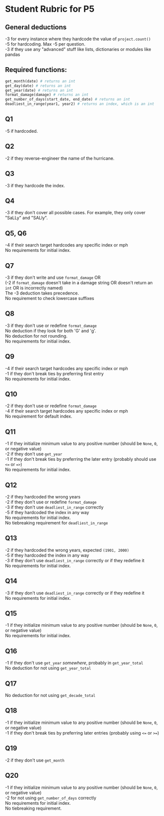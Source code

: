 # Student Rubric for P5

## General deductions
-3 for every instance where they hardcode the value of `project.count()`  
-5 for hardcoding. Max -5 per question.  
-3 if they use any "advanced" stuff like lists, dictionaries or modules like pandas

## Required functions:
```python
get_month(date) # returns an int
get_day(date) # returns an int
get_year(date) # returns an int
format_damage(damage) # returns an int
get_number_of_days(start_date, end_date) # returns an int
deadliest_in_range(year1, year2) # returns an index, which is an int
```

## Q1
-5 if hardcoded.

## Q2
-2 if they reverse-engineer the name of the hurricane.

## Q3
-3 if they hardcode the index.

## Q4
-3 if they don't cover all possible cases.
For example, they only cover "SaLLy" and "SALly".

## Q5, Q6
-4 if their search target hardcodes any specific index or mph  
No requirements for initial index.  


## Q7
-3 if they don't write and use `format_damage` OR  
(-2 if `format_damage` doesn't take in a damage string OR doesn't return an `int` OR is incorrectly named)  
The -3 deduction takes precedence.  
No requirement to check lowercase suffixes

## Q8
-3 if they don't use or redefine `format_damage`  
No deduction if they look for both 'G' and 'g'.  
No deduction for not rounding.  
No requirements for initial index.  


## Q9
-4 if their search target hardcodes any specific index or mph  
-1 if they don't break ties by preferring first entry  
No requirements for initial index.  

## Q10
-2 if they don't use or redefine `format_damage`  
-4 if their search target hardcodes any specific index or mph  
No requirement for default index.

## Q11
-1 if they initialize minimum value to any positive number (should be `None`, `0`, or negative value)  \
-2 if they don't use `get_year`  
-1 if they don't break ties by preferring the later entry (probably should use `<=` or `=>`)  \
No requirements for initial index.  


## Q12
-2 if they hardcoded the wrong years  
-2 if they don't use or redefine `format_damage`  
-3 if they don't use `deadliest_in_range` correctly  
-5 if they hardcoded the index in any way  
No requirements for initial index.  
No tiebreaking requirement for `deadliest_in_range`  

## Q13
-2 if they hardcoded the wrong years, expected `(1901, 2000)`  
-5 if they hardcoded the index in any way  
-3 if they don't use `deadliest_in_range` correctly or if they redefine it  
No requirements for initial index.  

## Q14
-3 if they don't use `deadliest_in_range` correctly or if they redefine it  
No requirements for initial index.  

## Q15
-1 if they initialize minimum value to any positive number (should be `None`, `0`, or negative value)  \
No requirements for initial index.

## Q16
-1 if they don't use `get_year` *somewhere*, probably in `get_year_total`  
No deduction for not using `get_year_total`  

## Q17
No deduction for not using `get_decade_total`

## Q18
-1 if they initialize minimum value to any positive number (should be `None`, `0`, or negative value)  \
-1 if they don't break ties by preferring later entries (probably using `<=` or `>=`)

## Q19
-2 if they don't use `get_month`

## Q20
-1 if they initialize minimum value to any positive number (should be `None`, `0`, or negative value)  \
-2 for not using `get_number_of_days` correctly  
No requirements for initial index.  
No tiebreaking requirement.
